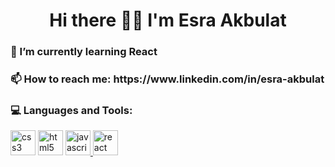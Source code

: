<h1 align=center>Hi there 👋🏻 I'm Esra Akbulat</h1>



<h3>🤖 I’m currently learning React</h3>

<h3>📫 How to reach me: https://www.linkedin.com/in/esra-akbulat</h3>

<h3 align="left">💻 Languages and Tools:</h3>
<p align="left"> 
    <a href="https://www.w3schools.com/html/" target="_blank"><img src="https://cdn-icons-png.flaticon.com/512/732/732190.png" alt="css3" width="40" height="40" /></a>
    <a href="https://www.w3schools.com/css/" target="_blank"></a><img src="https://cdn-icons-png.flaticon.com/512/732/732212.png" alt="html5" width="40" height="40" /> </a>
    <a href="https://developer.mozilla.org/en-US/docs/Web/JavaScript" target="_blank"><img src="https://www.freepnglogos.com/uploads/javascript-png/javascript-vector-logo-yellow-png-transparent-javascript-vector-12.png" alt="javascript" width="40" height="40" /> </a>
    <a href="https://reactjs.org/" target="_blank"><img src="https://upload.wikimedia.org/wikipedia/commons/thumb/a/a7/React-icon.svg/2300px-React-icon.svg.png" alt="react" width="40" height="40" /> </a>
</p>
